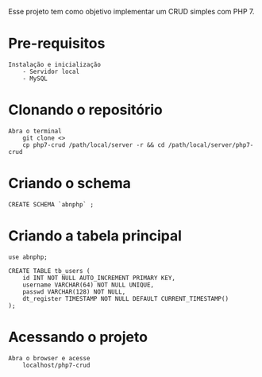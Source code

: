 Esse projeto tem como objetivo implementar um CRUD simples com PHP 7.

# Pre-requisitos
	Instalação e inicialização
		- Servidor local
		- MySQL

# Clonando o repositório
	Abra o terminal
		git clone <>
		cp php7-crud /path/local/server -r && cd /path/local/server/php7-crud

# Criando o schema
	CREATE SCHEMA `abnphp` ;

# Criando a tabela principal
	use abnphp;

	CREATE TABLE tb_users (
		id INT NOT NULL AUTO_INCREMENT PRIMARY KEY,
		username VARCHAR(64) NOT NULL UNIQUE,
		passwd VARCHAR(128) NOT NULL,
		dt_register TIMESTAMP NOT NULL DEFAULT CURRENT_TIMESTAMP()
	);

# Acessando o projeto
	Abra o browser e acesse
		localhost/php7-crud